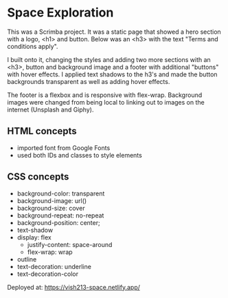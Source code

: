# Space Exploration

This was a Scrimba project. It was a static page that showed a hero section with a logo, \<h1> and button. Below was an \<h3> with the text "Terms and conditions apply".

I built onto it, changing the styles and adding two more sections with an \<h3>, button and background image and a footer with additional "buttons" with hover effects. I applied text shadows to the h3's and made the button backgrounds transparent as well as adding hover effects. 

The footer is a flexbox and is responsive with flex-wrap. Background images were changed from being local to linking out to images on the internet (Unsplash and Giphy).

## HTML concepts

- imported font from Google Fonts
- used both IDs and classes to style elements

## CSS concepts

- background-color: transparent
- background-image: url()
- background-size: cover
- background-repeat: no-repeat
- background-position: center;
- text-shadow
- display: flex
    - justify-content: space-around
    - flex-wrap: wrap
- outline
- text-decoration: underline
- text-decoration-color

Deployed at: https://vish213-space.netlify.app/